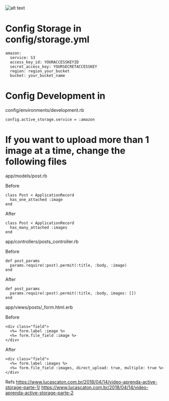 ![alt text](https://res.cloudinary.com/dgxdamqhe/image/upload/v1545168182/logo_wc_png_irc4l2.png)

# Config Storage in config/storage.yml

```
amazon:
  service: S3
  access_key_id: YOURACCESSKEYID
  secret_access_key: YOURSECRETACCESSKEY
  region: region_your_bucket
  bucket: your_bucket_name

```

# Config Development in

config/environments/development.rb

```
config.active_storage.service = :amazon

```

# If you want to upload more than 1 image at a time, change the following files

app/models/post.rb

Before
```
class Post < ApplicationRecord
  has_one_attached :image
end
```

After
```
class Post < ApplicationRecord
  has_many_attached :images
end
```

app/controllers/posts_controller.rb

Before
```
def post_params
  params.require(:post).permit(:title, :body, :image)
end
```

After
```
def post_params
  params.require(:post).permit(:title, :body, images: [])
end
```

app/views/posts/_form.html.erb

Before
```
<div class="field">
  <%= form.label :image %>
  <%= form.file_field :image %>
</div>
```

After
```
<div class="field">
  <%= form.label :images %>
  <%= form.file_field :images, direct_upload: true, multiple: true %>
</div>
```

Refs
https://www.lucascaton.com.br/2018/04/14/video-aprenda-active-storage-parte-1/
https://www.lucascaton.com.br/2018/04/14/video-aprenda-active-storage-parte-2
